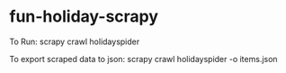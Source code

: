 # fun-holiday-scrapy


To Run:
scrapy crawl holidayspider


To export scraped data to json:
scrapy crawl holidayspider -o items.json
